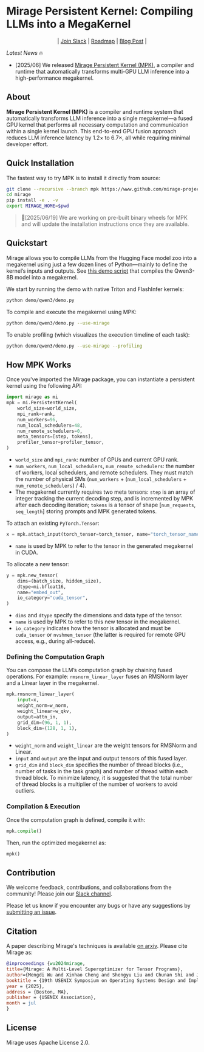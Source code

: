 # Mirage Persistent Kernel: Compiling LLMs into a MegaKernel

<div align="center">
    
| [Join Slack](https://join.slack.com/t/mirage-ag11870/shared_invite/zt-37reobr1i-SKjxeYF3GXdPDoCvtVbjTQ) | [Roadmap](https://github.com/mirage-project/mirage/issues/325) | [Blog Post](https://zhihaojia.medium.com/compiling-llms-into-a-megakernel-a-path-to-low-latency-inference-cf7840913c17) | 

</div>

*Latest News* 🔥
* [2025/06] We released [Mirage Persistent Kernel (MPK)](https://github.com/mirage-project/mirage/tree/mpk), a compiler and runtime that automatically transforms multi-GPU LLM inference into a high-performance megakernel.

## About

**Mirage Persistent Kernel (MPK)** is a compiler and runtime system that automatically transforms LLM inference into a single megakernel—a fused GPU kernel that performs all necessary computation and communication within a single kernel launch. This end-to-end GPU fusion approach reduces LLM inference latency by 1.2× to 6.7×, all while requiring minimal developer effort.

## Quick Installation

The fastest way to try MPK is to install it directly from source:
```bash
git clone --recursive --branch mpk https://www.github.com/mirage-project/mirage
cd mirage
pip install -e . -v
export MIRAGE_HOME=$pwd
```

> 🔧[2025/06/19] We are working on pre-built binary wheels for MPK and will update the installation instructions once they are available.

## Quickstart
Mirage allows you to compile LLMs from the Hugging Face model zoo into a megakernel using just a few dozen lines of Python—mainly to define the kernel’s inputs and outputs. See [this demo script](https://github.com/mirage-project/mirage/blob/mpk/demo/qwen3/demo.py) that compiles the Qwen3-8B model into a megakernel.

We start by running the demo with native Triton and FlashInfer kernels:
```bash
python demo/qwen3/demo.py
```

To compile and execute the megakernel using MPK:
```bash
python demo/qwen3/demo.py --use-mirage
```

To enable profiling (which visualizes the execution timeline of each task):
```bash
python demo/qwen3/demo.py --use-mirage --profiling
```

## How MPK Works
Once you've imported the Mirage package, you can instantiate a persistent kernel using the following API:
```python
import mirage as mi
mpk = mi.PersistentKernel(
    world_size=world_size,
    mpi_rank=rank,
    num_workers=96,
    num_local_schedulers=48,
    num_remote_schedulers=0,
    meta_tensors=[step, tokens],
    profiler_tensor=profiler_tensor,
)
```
* `world_size` and `mpi_rank`: number of GPUs and current GPU rank.
* `num_workers`, `num_local_schedulers`, `num_remote_schedulers`: the number of workers, local schedulers, and remote schedulers. They must match the number of physical SMs (`num_workers` + (`num_local_schedulers` + `num_remote_schedulers`) / 4).
* The megakernel currently requires two meta tensors: `step` is an array of integer tracking the current decoding step, and is incremented by MPK after each decoding iteration; `tokens` is a tensor of shape [`num_requests`, `seq_length`] storing prompts and MPK generated tokens.

To attach an existing `PyTorch.Tensor`:
```python
x = mpk.attach_input(torch_tensor=torch_tensor, name="torch_tensor_name")
```
* `name` is used by MPK to refer to the tensor in the generated megakernel in CUDA.

To allocate a new tensor:
```python
y = mpk.new_tensor(
    dims=(batch_size, hidden_size),
    dtype=mi.bfloat16,
    name="embed_out",
    io_category="cuda_tensor",
)
```
* `dims` and `dtype` specify the dimensions and data type of the tensor. 
* `name` is used by MPK to refer to this new tensor in the megakernel. 
* `io_category` indicates how the tensor is allocated and must be `cuda_tensor` or `nvshmem_tensor` (the latter is required for remote GPU access, e.g., during all-reduce).

### Defining the Computation Graph
You can compose the LLM’s computation graph by chaining fused operations. For example: `rmsnorm_linear_layer` fuses an RMSNorm layer and a Linear layer in the megakernel.
```python
mpk.rmsnorm_linear_layer(
    input=x,
    weight_norm=w_norm,
    weight_linear=w_qkv,
    output=attn_in,
    grid_dim=(96, 1, 1),
    block_dim=(128, 1, 1),
)
```
* `weight_norm` and `weight_linear` are the weight tensors for RMSNorm and Linear.
* `input` and `output` are the input and output tensors of this fused layer. 
* `grid_dim` and `block_dim` specifies the number of thread blocks (i.e., number of tasks in the task graph) and number of thread within each thread block. To minimize latency, it is suggested that the total number of thread blocks is a multiplier of the number of workers to avoid outliers.

### Compilation & Execution
Once the computation graph is defined, compile it with:
```python
mpk.compile()
```
Then, run the optimized megakernel as:
```python
mpk()
```

## Contribution
We welcome feedback, contributions, and collaborations from the community! Please join our [Slack channel](https://join.slack.com/t/mirage-ag11870/shared_invite/zt-37reobr1i-SKjxeYF3GXdPDoCvtVbjTQ).

Please let us know if you encounter any bugs or have any suggestions by [submitting an issue](https://github.com/mirage-project/mirage/issues).

## Citation
A paper describing Mirage's techniques is available [on arxiv](https://arxiv.org/abs/2405.05751). Please cite Mirage as:

``` bibtex
@inproceedings {wu2024mirage,
title={Mirage: A Multi-Level Superoptimizer for Tensor Programs}, 
author={Mengdi Wu and Xinhao Cheng and Shengyu Liu and Chunan Shi and Jianan Ji and Kit Ao and Praveen Velliengiri and Xupeng Miao and Oded Padon and Zhihao Jia},
booktitle = {19th USENIX Symposium on Operating Systems Design and Implementation (OSDI 25)},
year = {2025},
address = {Boston, MA},
publisher = {USENIX Association},
month = jul
}
```

## License
Mirage uses Apache License 2.0.
